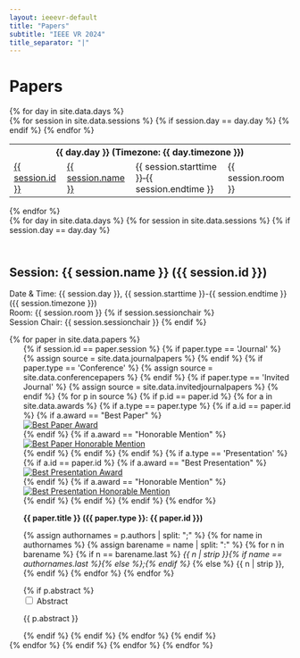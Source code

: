 ```yaml
---
layout: ieeevr-default
title: "Papers"
subtitle: "IEEE VR 2024"
title_separator: "|"
---
```

<h1>Papers</h1>
<div>
    {% for day in site.data.days %}
        <div>
            <div>
                <table class="styled-table">
                    <tr>
                        <th colspan="4">{{ day.day }} (Timezone: {{ day.timezone }})</th>
                    </tr>
                    {% for session in site.data.sessions %}
                        {% if session.day == day.day %}
                            <tr>
                                <td class="medLarge"><a href="#{{ session.id }}">{{ session.id }}</a></td>
                                <td class="medLarge"><a href="#{{ session.id }}">{{ session.name }}</a></td>
                                <td class="medLarge">{{ session.starttime }}&#8209;{{ session.endtime }}</td>
                                <td class="medLarge" class="text-nowrap">{{ session.room }}</td>
                            </tr>
                        {% endif %}
                    {% endfor %}
                </table>
            </div>
        <div>
    {% endfor %} 
</div>
<div>
    {% for day in site.data.days %}
        {% for session in site.data.sessions %}
            {% if session.day == day.day %}
                <h2 id="{{ session.id }}" class="pink" style="padding-top:25px;">Session: {{ session.name }} ({{ session.id }})</h2>
                <p class="small">
                    <span class="bold">Date & Time:</span> {{ session.day }}, {{ session.starttime }}-{{ session.endtime }} ({{ session.timezone }})<br />
                    <span class="bold">Room:</span> {{ session.room }}
                    {% if session.sessionchair %}
                        <br /><span class="bold">Session Chair:</span> {{ session.sessionchair }}
                    {% endif %}
                </p>
                {% for paper in site.data.papers %} 
                    <div style="margin-left: 25px;">                  
                        {% if session.id == paper.session %}                            
                            {% if paper.type == 'Journal' %}
                                {% assign source = site.data.journalpapers %}
                            {% endif %}
                            {% if paper.type == 'Conference' %}
                                {% assign source = site.data.conferencepapers %}
                            {% endif %}
                            {% if paper.type == 'Invited Journal' %}
                                {% assign source = site.data.invitedjournalpapers %}
                            {% endif %}
                            {% for p in source %}
                                {% if p.id == paper.id %}                                        
                                    {% for a in site.data.awards %}  
                                        {% if a.type == paper.type %}
                                            {% if a.id == paper.id %}
                                                {% if a.award == "Best Paper" %}
                                                    <div class="align-left"><a href="{{ "/awards/conference-awards" | relative_url }}#paper-best"><img src= "{{ "/assets/images/awards/best.png" | relative_url }}" title="Best Paper Award" alt="Best Paper Award"></a></div>
                                                {% endif %}                                                    
                                                {% if a.award == "Honorable Mention" %}
                                                    <div class="align-left"><a href="{{ "/awards/conference-awards" | relative_url }}#paper-honorable"><img src= "{{ "/assets/images/awards/hm.png" | relative_url }}" title="Best Paper Honorable Mention" alt="Best Paper Honorable Mention"></a></div>
                                                {% endif %}
                                            {% endif %}
                                        {% endif %}
                                        {% if a.type == 'Presentation' %}
                                            {% if a.id == paper.id %}
                                                {% if a.award == "Best Presentation" %}
                                                    <div class="align-left"><a href="{{ "/awards/conference-awards" | relative_url }}#presentation-best"><img src= "{{ "/assets/images/awards/best-star.png" | relative_url }}" title="Best Presentation Award" alt="Best Presentation Award"></a></div>
                                                {% endif %}                                                    
                                                {% if a.award == "Honorable Mention" %}
                                                    <div class="align-left"><a href="{{ "/awards/conference-awards" | relative_url }}#presentation-honorable"><img src= "{{ "/assets/images/awards/hm2.png" | relative_url }}" title="Best Presentation Honorable Mention" alt="Best Presentation Honorable Mention"></a></div>
                                                {% endif %}
                                            {% endif %}
                                        {% endif %}
                                    {% endfor %}
                                    <p class="medLarge" id="{{ paper.id }}" style="margin-bottom: 0.3em;">
                                        <strong>{{ paper.title }} ({{ paper.type }}: {{ paper.id }})</strong>
                                    </p>
                                    <p class="font_70" >
                                        {% assign authornames = p.authors | split: ";" %}
                                        {% for name in authornames %}
                                            {% assign barename = name | split: ":" %}
                                            {% for n in barename %}
                                                {% if n == barename.last %}
                                                    <i>{{ n | strip }}{% if name == authornames.last %}{% else %};{% endif %}</i>
                                                {% else %}                            
                                                    <span class="bold">{{ n | strip }},</span>
                                                {% endif %}
                                            {% endfor %} 
                                        {% endfor %}
                                    </p>
                                    {% if p.abstract %}
                                        <div id="{{ paper.id }}" class="wrap-collabsible"> <input id="collapsible{{ paper.id }}" class="toggle" type="checkbox"> 
                                            <label for="collapsible{{ paper.id }}" class="lbl-toggle">Abstract</label>
                                            <div class="collapsible-content">
                                                <div class="content-inner">
                                                    <p>{{ p.abstract }}</p>
                                                </div>
                                            </div>
                                        </div>                                                                     
                                    {% endif %}
                                {% endif %}
                            {% endfor %}
                        {% endif %}
                    </div>
                {% endfor %}
            {% endif %}
        {% endfor %}
    {% endfor %}
</div>
